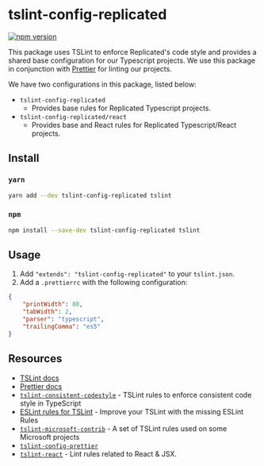 # tslint-config-replicated
[![npm version](https://badge.fury.io/js/tslint-config-replicated.svg)](https://badge.fury.io/js/tslint-config-replicated)

This package uses TSLint to enforce Replicated's code style and provides a shared base configuration for our Typescript projects. We use this package in conjunction with [Prettier](https://prettier.io) for linting our projects.

We have two configurations in this package, listed below:
- `tslint-config-replicated`
    *  Provides base rules for Replicated Typescript projects.
- `tslint-config-replicated/react`
    * Provides base and React rules for Replicated Typescript/React projects.

## Install
### `yarn`
```sh
yarn add --dev tslint-config-replicated tslint
```
### `npm`
```sh
npm install --save-dev tslint-config-replicated tslint
```

## Usage
1. Add `"extends": "tslint-config-replicated"` to your `tslint.json`.
2. Add a `.prettierrc` with the following configuration:
```json
{
    "printWidth": 80,
    "tabWidth": 2,
    "parser": "typescript",
    "trailingComma": "es5"
}
```

## Resources
- [TSLint docs](https://palantir.github.io/tslint/)
- [Prettier docs]()
- [`tslint-consistent-codestyle`](https://github.com/ajafff/tslint-consistent-codestyle) - TSLint rules to enforce consistent code style in TypeScript
- [ESLint rules for TSLint](https://github.com/buzinas/tslint-eslint-rules) - Improve your TSLint with the missing ESLint Rules
- [`tslint-microsoft-contrib`](https://github.com/Microsoft/tslint-microsoft-contrib) - A set of TSLint rules used on some Microsoft projects
- [`tslint-config-prettier`](https://github.com/alexjoverm/tslint-config-prettier)
- [`tslint-react`](https://github.com/palantir/tslint-react) - Lint rules related to React & JSX.
